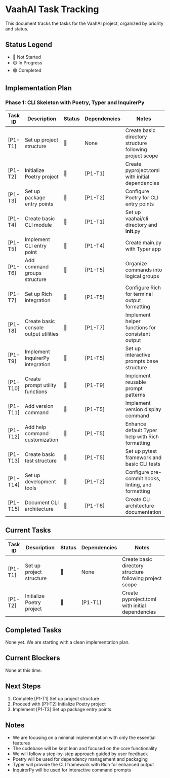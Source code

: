 # VaahAI Task Tracking

This document tracks the tasks for the VaahAI project, organized by priority and status.

## Status Legend
- 🔴 Not Started
- 🟡 In Progress
- 🟢 Completed

## Implementation Plan

### Phase 1: CLI Skeleton with Poetry, Typer and InquirerPy

| Task ID | Description | Status | Dependencies | Notes |
|---------|-------------|--------|--------------|-------|
| [P1-T1] | Set up project structure | 🔴 | None | Create basic directory structure following project scope |
| [P1-T2] | Initialize Poetry project | 🔴 | [P1-T1] | Create pyproject.toml with initial dependencies |
| [P1-T3] | Set up package entry points | 🔴 | [P1-T2] | Configure Poetry for CLI entry points |
| [P1-T4] | Create basic CLI module | 🔴 | [P1-T1] | Set up vaahai/cli directory and __init__.py |
| [P1-T5] | Implement CLI entry point | 🔴 | [P1-T4] | Create main.py with Typer app |
| [P1-T6] | Add command groups structure | 🔴 | [P1-T5] | Organize commands into logical groups |
| [P1-T7] | Set up Rich integration | 🔴 | [P1-T5] | Configure Rich for terminal output formatting |
| [P1-T8] | Create basic console output utilities | 🔴 | [P1-T7] | Implement helper functions for consistent output |
| [P1-T9] | Implement InquirerPy integration | 🔴 | [P1-T5] | Set up interactive prompts base structure |
| [P1-T10] | Create prompt utility functions | 🔴 | [P1-T9] | Implement reusable prompt patterns |
| [P1-T11] | Add version command | 🔴 | [P1-T5] | Implement version display command |
| [P1-T12] | Add help command customization | 🔴 | [P1-T5] | Enhance default Typer help with Rich formatting |
| [P1-T13] | Create basic test structure | 🔴 | [P1-T5] | Set up pytest framework and basic CLI tests |
| [P1-T14] | Set up development tools | 🔴 | [P1-T2] | Configure pre-commit hooks, linting, and formatting |
| [P1-T15] | Document CLI architecture | 🔴 | [P1-T6] | Create CLI architecture documentation |

## Current Tasks

| Task ID | Description | Status | Dependencies | Notes |
|---------|-------------|--------|--------------|-------|
| [P1-T1] | Set up project structure | 🔴 | None | Create basic directory structure following project scope |
| [P1-T2] | Initialize Poetry project | 🔴 | [P1-T1] | Create pyproject.toml with initial dependencies |

## Completed Tasks

None yet. We are starting with a clean implementation plan.

## Current Blockers

None at this time.

## Next Steps

1. Complete [P1-T1] Set up project structure
2. Proceed with [P1-T2] Initialize Poetry project
3. Implement [P1-T3] Set up package entry points

## Notes

- We are focusing on a minimal implementation with only the essential features
- The codebase will be kept lean and focused on the core functionality
- We will follow a step-by-step approach guided by user feedback
- Poetry will be used for dependency management and packaging
- Typer will provide the CLI framework with Rich for enhanced output
- InquirerPy will be used for interactive command prompts
